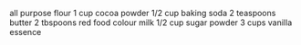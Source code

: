 all purpose flour 1 cup 
cocoa powder 1/2 cup
baking soda 2 teaspoons
butter 2 tbspoons
red food colour
milk 1/2 cup
sugar powder 3 cups
vanilla essence